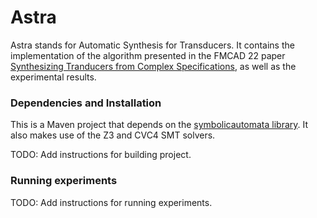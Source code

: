 # Astra

Astra stands for Automatic Synthesis for Transducers. It contains the implementation of the algorithm presented 
in the FMCAD 22 paper [Synthesizing Tranducers from Complex Specifications](https://scholar.google.com/citations?view_op=view_citation&hl=en&user=kR6ogecAAAAJ&citation_for_view=kR6ogecAAAAJ:u-x6o8ySG0sC), 
as well as the experimental results.

### Dependencies and Installation

This is a Maven project that depends on the [symbolicautomata library](https://github.com/lorisdanto/symbolicautomata). It 
also makes use of the Z3 and CVC4 SMT solvers.

TODO: Add instructions for building project.

### Running experiments

TODO: Add instructions for running experiments.
